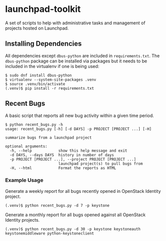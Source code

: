 # launchpad-toolkit
A set of scripts to help with administrative tasks and management of projects hosted on Launchpad.

## Installing Dependencies

All dependencies except `dbus-python` are included in `requirements.txt`. The
`dbus-python` package can be installed via packages but it needs to be included
in the virtualenv if one is being used:

```
$ sudo dnf install dbus-python
$ virtualenv --system-site-packages .venv
$ source .venv/bin/activate
(.venv)$ pip install -r requirements.txt
```

## Recent Bugs

A basic script that reports all new bug activity within a given time period.

```
$ python recent_bugs.py -h
usage: recent_bugs.py [-h] [-d DAYS] -p PROJECT [PROJECT ...] [-H]

summarize bugs from a launchpad project

optional arguments:
  -h, --help            show this help message and exit
  -d DAYS, --days DAYS  history in number of days
  -p PROJECT [PROJECT ...], --project PROJECT [PROJECT ...]
                        launchpad project(s) to pull bugs from
  -H, --html            Format the reports as HTML
```

### Example Usage

Generate a weekly report for all bugs recently opened in OpenStack Identity
project.

```
(.venv)$ python recent_bugs.py -d 7 -p keystone
```

Generate a monthly report for all bugs opened against all OpenStack Identity
projects.

```
(.venv)$ python recent_bugs.py -d 30 -p keystone keystoneauth keystonemiddleware python-keystoneclient
```
